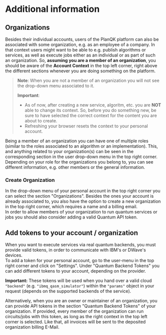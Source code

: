 # Additional information

## Organizations
Besides their individual accounts, users of the PlanQK platform can also be associated with some organization, e.g. as an employee of a company.
In that context users might want to be able to e.g. publish algorithms or services, as well as execute jobs either as an individual or as part of such an organization.
So, **assuming you are a member of an organization**, you should be aware of the **Account Context** in the top left corner, right above the different sections whenever you are doing something on the platform.

> **Note**: When you are not a member of an organization you will not see the drop-down menu associated to it.
> 
> **Important**: 
> - As of now, after creating a new service, algoritm, etc. you are **NOT** able to change its context. So, before you do something new, be sure to have selected the correct context for the content you are about to create.
> - Refreshing your browser resets the context to your personal account.
  
Being a member of an organization you can have one of multiple roles (similar to the roles associated to an algorithm or an implementation).
This, and anything related to your organization(s) can be seen in the corresponding section in the user drop-down menu in the top right corner.
Depending on your role for the organizations you belong to, you can see different information, e.g. other members or the general information.

### Create Organization
In the drop-down menu of your personal account in the top right corner you can select the section "Organizations".
Besides the ones your account is already associated to, you also have the option to create a new organization in the top right corner, which requires a name and a billing email.  
In order to allow members of your organization to run quantum services or jobs you should also consider adding a valid Quantum API token. 


## Add tokens to your account / organization
When you want to execute services via real quantum backends, you must provide valid tokens, in order to communicate with IBM's or DWave's devices.  
To add a token for your personal account, go to the user-menu in the top right corner and click on "Settings". Under "Quantum Backend Tokens" you can add different tokens to your account, depending on the provider.  

**Important:**
These tokens will be used when you hand over a valid cloud `"backend"` (e.g. `"ibmq_qasm_simulator"`) within the `"params"` object in your request (depends on the supported backends of the service).

Alternatively, when you are an owner or maintainer of an organization, you can provide API tokens in the section "Quantum Backend Tokens" of your organization. If provided, every member of the organization can run circuits/jobs with this token, as long as the right context in the top left corner is selected. Like that, all invoices will be sent to the deposited organization billing E-Mail.
